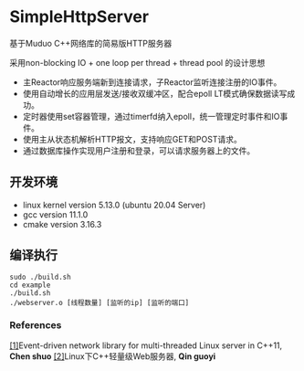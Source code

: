 # SimpleHttpServer
基于Muduo C++网络库的简易版HTTP服务器

采用non-blocking IO + one loop per thread + thread pool 的设计思想
- 主Reactor响应服务端新到连接请求，子Reactor监听连接注册的IO事件。
- 使用自动增长的应用层发送/接收双缓冲区，配合epoll LT模式确保数据读写成功。
- 定时器使用set容器管理，通过timerfd纳入epoll，统一管理定时事件和IO事件。
- 使用主从状态机解析HTTP报文，支持响应GET和POST请求。
- 通过数据库操作实现用户注册和登录，可以请求服务器上的文件。

## 开发环境

* linux kernel version 5.13.0 (ubuntu 20.04 Server)
* gcc version 11.1.0
* cmake version 3.16.3

## 编译执行
```shell
sudo ./build.sh
cd example
./build.sh
./webserver.o [线程数量] [监听的ip] [监听的端口]
```

### References
[[1]](https://github.com/chenshuo/muduo)Event-driven network library for multi-threaded Linux server in C++11, **Chen shuo**
[[2]](https://github.com/qinguoyi/TinyWebServer)Linux下C++轻量级Web服务器,  **Qin guoyi**